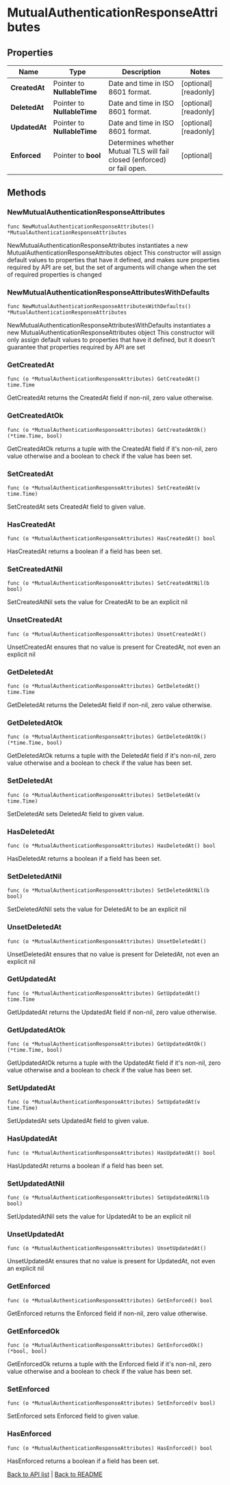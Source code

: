 # MutualAuthenticationResponseAttributes

## Properties

Name | Type | Description | Notes
------------ | ------------- | ------------- | -------------
**CreatedAt** | Pointer to **NullableTime** | Date and time in ISO 8601 format. | [optional] [readonly] 
**DeletedAt** | Pointer to **NullableTime** | Date and time in ISO 8601 format. | [optional] [readonly] 
**UpdatedAt** | Pointer to **NullableTime** | Date and time in ISO 8601 format. | [optional] [readonly] 
**Enforced** | Pointer to **bool** | Determines whether Mutual TLS will fail closed (enforced) or fail open. | [optional] 

## Methods

### NewMutualAuthenticationResponseAttributes

`func NewMutualAuthenticationResponseAttributes() *MutualAuthenticationResponseAttributes`

NewMutualAuthenticationResponseAttributes instantiates a new MutualAuthenticationResponseAttributes object
This constructor will assign default values to properties that have it defined,
and makes sure properties required by API are set, but the set of arguments
will change when the set of required properties is changed

### NewMutualAuthenticationResponseAttributesWithDefaults

`func NewMutualAuthenticationResponseAttributesWithDefaults() *MutualAuthenticationResponseAttributes`

NewMutualAuthenticationResponseAttributesWithDefaults instantiates a new MutualAuthenticationResponseAttributes object
This constructor will only assign default values to properties that have it defined,
but it doesn't guarantee that properties required by API are set

### GetCreatedAt

`func (o *MutualAuthenticationResponseAttributes) GetCreatedAt() time.Time`

GetCreatedAt returns the CreatedAt field if non-nil, zero value otherwise.

### GetCreatedAtOk

`func (o *MutualAuthenticationResponseAttributes) GetCreatedAtOk() (*time.Time, bool)`

GetCreatedAtOk returns a tuple with the CreatedAt field if it's non-nil, zero value otherwise
and a boolean to check if the value has been set.

### SetCreatedAt

`func (o *MutualAuthenticationResponseAttributes) SetCreatedAt(v time.Time)`

SetCreatedAt sets CreatedAt field to given value.

### HasCreatedAt

`func (o *MutualAuthenticationResponseAttributes) HasCreatedAt() bool`

HasCreatedAt returns a boolean if a field has been set.

### SetCreatedAtNil

`func (o *MutualAuthenticationResponseAttributes) SetCreatedAtNil(b bool)`

 SetCreatedAtNil sets the value for CreatedAt to be an explicit nil

### UnsetCreatedAt
`func (o *MutualAuthenticationResponseAttributes) UnsetCreatedAt()`

UnsetCreatedAt ensures that no value is present for CreatedAt, not even an explicit nil
### GetDeletedAt

`func (o *MutualAuthenticationResponseAttributes) GetDeletedAt() time.Time`

GetDeletedAt returns the DeletedAt field if non-nil, zero value otherwise.

### GetDeletedAtOk

`func (o *MutualAuthenticationResponseAttributes) GetDeletedAtOk() (*time.Time, bool)`

GetDeletedAtOk returns a tuple with the DeletedAt field if it's non-nil, zero value otherwise
and a boolean to check if the value has been set.

### SetDeletedAt

`func (o *MutualAuthenticationResponseAttributes) SetDeletedAt(v time.Time)`

SetDeletedAt sets DeletedAt field to given value.

### HasDeletedAt

`func (o *MutualAuthenticationResponseAttributes) HasDeletedAt() bool`

HasDeletedAt returns a boolean if a field has been set.

### SetDeletedAtNil

`func (o *MutualAuthenticationResponseAttributes) SetDeletedAtNil(b bool)`

 SetDeletedAtNil sets the value for DeletedAt to be an explicit nil

### UnsetDeletedAt
`func (o *MutualAuthenticationResponseAttributes) UnsetDeletedAt()`

UnsetDeletedAt ensures that no value is present for DeletedAt, not even an explicit nil
### GetUpdatedAt

`func (o *MutualAuthenticationResponseAttributes) GetUpdatedAt() time.Time`

GetUpdatedAt returns the UpdatedAt field if non-nil, zero value otherwise.

### GetUpdatedAtOk

`func (o *MutualAuthenticationResponseAttributes) GetUpdatedAtOk() (*time.Time, bool)`

GetUpdatedAtOk returns a tuple with the UpdatedAt field if it's non-nil, zero value otherwise
and a boolean to check if the value has been set.

### SetUpdatedAt

`func (o *MutualAuthenticationResponseAttributes) SetUpdatedAt(v time.Time)`

SetUpdatedAt sets UpdatedAt field to given value.

### HasUpdatedAt

`func (o *MutualAuthenticationResponseAttributes) HasUpdatedAt() bool`

HasUpdatedAt returns a boolean if a field has been set.

### SetUpdatedAtNil

`func (o *MutualAuthenticationResponseAttributes) SetUpdatedAtNil(b bool)`

 SetUpdatedAtNil sets the value for UpdatedAt to be an explicit nil

### UnsetUpdatedAt
`func (o *MutualAuthenticationResponseAttributes) UnsetUpdatedAt()`

UnsetUpdatedAt ensures that no value is present for UpdatedAt, not even an explicit nil
### GetEnforced

`func (o *MutualAuthenticationResponseAttributes) GetEnforced() bool`

GetEnforced returns the Enforced field if non-nil, zero value otherwise.

### GetEnforcedOk

`func (o *MutualAuthenticationResponseAttributes) GetEnforcedOk() (*bool, bool)`

GetEnforcedOk returns a tuple with the Enforced field if it's non-nil, zero value otherwise
and a boolean to check if the value has been set.

### SetEnforced

`func (o *MutualAuthenticationResponseAttributes) SetEnforced(v bool)`

SetEnforced sets Enforced field to given value.

### HasEnforced

`func (o *MutualAuthenticationResponseAttributes) HasEnforced() bool`

HasEnforced returns a boolean if a field has been set.


[Back to API list](../README.md#documentation-for-api-endpoints) | [Back to README](../README.md)
